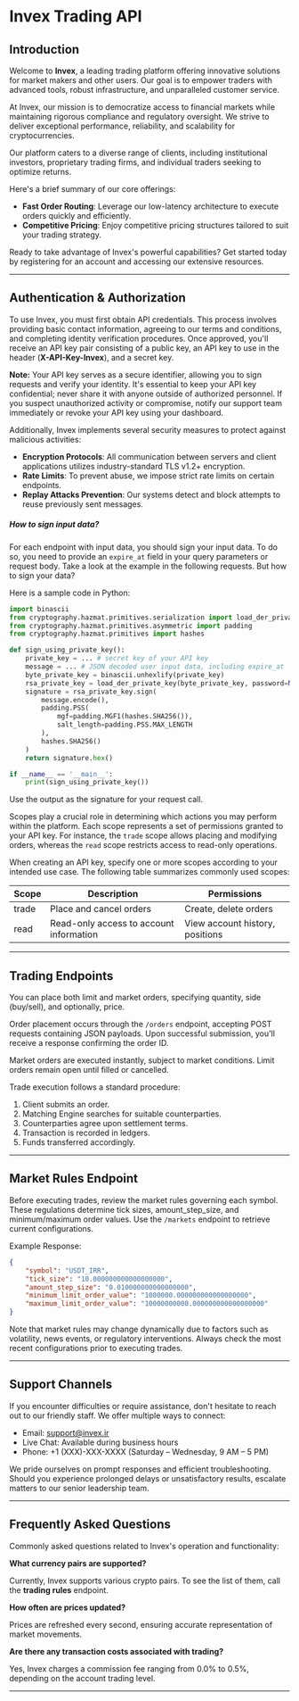 # Invex Trading API

## Introduction

Welcome to **Invex**, a leading trading platform offering innovative solutions for market makers and other users. Our goal is to empower traders with advanced tools, robust infrastructure, and unparalleled customer service.

At Invex, our mission is to democratize access to financial markets while maintaining rigorous compliance and regulatory oversight. We strive to deliver exceptional performance, reliability, and scalability for cryptocurrencies.

Our platform caters to a diverse range of clients, including institutional investors, proprietary trading firms, and individual traders seeking to optimize returns.

Here's a brief summary of our core offerings:

- **Fast Order Routing**: Leverage our low-latency architecture to execute orders quickly and efficiently.
- **Competitive Pricing**: Enjoy competitive pricing structures tailored to suit your trading strategy.

Ready to take advantage of Invex's powerful capabilities? Get started today by registering for an account and accessing our extensive resources.

---

## Authentication & Authorization

To use Invex, you must first obtain API credentials. This process involves providing basic contact information, agreeing to our terms and conditions, and completing identity verification procedures. Once approved, you'll receive an API key pair consisting of a public key, an API key to use in the header (**X-API-Key-Invex**), and a secret key.

**Note:** Your API key serves as a secure identifier, allowing you to sign requests and verify your identity. It's essential to keep your API key confidential; never share it with anyone outside of authorized personnel. If you suspect unauthorized activity or compromise, notify our support team immediately or revoke your API key using your dashboard.

Additionally, Invex implements several security measures to protect against malicious activities:

- **Encryption Protocols**: All communication between servers and client applications utilizes industry-standard TLS v1.2+ encryption.
- **Rate Limits**: To prevent abuse, we impose strict rate limits on certain endpoints.
- **Replay Attacks Prevention**: Our systems detect and block attempts to reuse previously sent messages.

##### How to sign input data?

For each endpoint with input data, you should sign your input data. To do so, you need to provide an `expire_at` field in your query parameters or request body. Take a look at the example in the following requests. But how to sign your data?

Here is a sample code in Python:

```python
import binascii
from cryptography.hazmat.primitives.serialization import load_der_private_key
from cryptography.hazmat.primitives.asymmetric import padding
from cryptography.hazmat.primitives import hashes

def sign_using_private_key():
    private_key = ... # secret key of your API key
    message = ... # JSON decoded user input data, including expire_at
    byte_private_key = binascii.unhexlify(private_key)
    rsa_private_key = load_der_private_key(byte_private_key, password=None)
    signature = rsa_private_key.sign(
        message.encode(),
        padding.PSS(
            mgf=padding.MGF1(hashes.SHA256()),
            salt_length=padding.PSS.MAX_LENGTH
        ),
        hashes.SHA256()
    )
    return signature.hex()

if __name__ == '__main__':
    print(sign_using_private_key())
```

Use the output as the signature for your request call.

Scopes play a crucial role in determining which actions you may perform within the platform. Each scope represents a set of permissions granted to your API key. For instance, the `trade` scope allows placing and modifying orders, whereas the `read` scope restricts access to read-only operations.

When creating an API key, specify one or more scopes according to your intended use case. The following table summarizes commonly used scopes:

| Scope | Description | Permissions |
| --- | --- | --- |
| trade | Place and cancel orders | Create, delete orders |
| read | Read-only access to account information | View account history, positions |

---

## Trading Endpoints

You can place both limit and market orders, specifying quantity, side (buy/sell), and optionally, price.

Order placement occurs through the `/orders` endpoint, accepting POST requests containing JSON payloads. Upon successful submission, you'll receive a response confirming the order ID.

Market orders are executed instantly, subject to market conditions. Limit orders remain open until filled or cancelled.

Trade execution follows a standard procedure:

1. Client submits an order.
2. Matching Engine searches for suitable counterparties.
3. Counterparties agree upon settlement terms.
4. Transaction is recorded in ledgers.
5. Funds transferred accordingly.

---

## Market Rules Endpoint

Before executing trades, review the market rules governing each symbol. These regulations determine tick sizes, amount_step_size, and minimum/maximum order values. Use the `/markets` endpoint to retrieve current configurations.

Example Response:

```json
{
    "symbol": "USDT_IRR",
    "tick_size": "10.000000000000000000",
    "amount_step_size": "0.010000000000000000",
    "minimum_limit_order_value": "1000000.000000000000000000",
    "maximum_limit_order_value": "10000000000.000000000000000000"
}
```

Note that market rules may change dynamically due to factors such as volatility, news events, or regulatory interventions. Always check the most recent configurations prior to executing trades.

---

## Support Channels

If you encounter difficulties or require assistance, don't hesitate to reach out to our friendly staff. We offer multiple ways to connect:

- Email: [support@invex.ir](mailto:support@invex.ir)
- Live Chat: Available during business hours
- Phone: +1 (XXX)-XXX-XXXX (Saturday – Wednesday, 9 AM – 5 PM)

We pride ourselves on prompt responses and efficient troubleshooting. Should you experience prolonged delays or unsatisfactory results, escalate matters to our senior leadership team.

---

## Frequently Asked Questions

Commonly asked questions related to Invex's operation and functionality:

**What currency pairs are supported?**

Currently, Invex supports various crypto pairs. To see the list of them, call the **trading rules** endpoint.

**How often are prices updated?**

Prices are refreshed every second, ensuring accurate representation of market movements.

**Are there any transaction costs associated with trading?**

Yes, Invex charges a commission fee ranging from 0.0% to 0.5%, depending on the account trading level.

---
